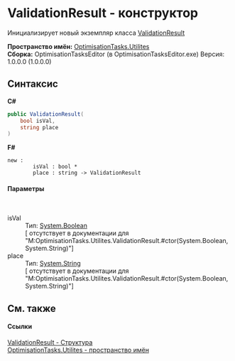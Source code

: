 # ValidationResult - конструктор
 

Инициализирует новый экземпляр класса <a href="T_OptimisationTasks_Utilites_ValidationResult">ValidationResult</a>

**Пространство имён:**&nbsp;<a href="N_OptimisationTasks_Utilites">OptimisationTasks.Utilites</a><br />**Сборка:**&nbsp;OptimisationTasksEditor (в OptimisationTasksEditor.exe) Версия: 1.0.0.0 (1.0.0.0)

## Синтаксис

**C#**<br />
``` C#
public ValidationResult(
	bool isVal,
	string place
)
```

**F#**<br />
``` F#
new : 
        isVal : bool * 
        place : string -> ValidationResult
```


#### Параметры
&nbsp;<dl><dt>isVal</dt><dd>Тип:&nbsp;<a href="http://msdn2.microsoft.com/ru-ru/library/a28wyd50" target="_blank">System.Boolean</a><br />\[<param name="isVal"/> отсутствует в документации для "M:OptimisationTasks.Utilites.ValidationResult.#ctor(System.Boolean,System.String)"\]</dd><dt>place</dt><dd>Тип:&nbsp;<a href="http://msdn2.microsoft.com/ru-ru/library/s1wwdcbf" target="_blank">System.String</a><br />\[<param name="place"/> отсутствует в документации для "M:OptimisationTasks.Utilites.ValidationResult.#ctor(System.Boolean,System.String)"\]</dd></dl>

## См. также


#### Ссылки
<a href="T_OptimisationTasks_Utilites_ValidationResult">ValidationResult - Структура</a><br /><a href="N_OptimisationTasks_Utilites">OptimisationTasks.Utilites - пространство имён</a><br />